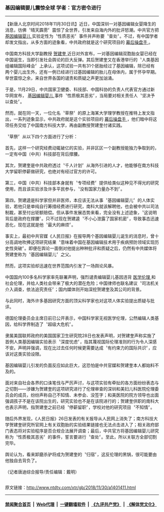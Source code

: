 ### 基因编辑婴儿震惊全球 学者：官方密令进行
------------------------

<div class="wysiwyg">
 【新唐人北京时间2018年11月30日讯】近日，中国深圳一对基因编辑女婴降生的消息，彷佛〝晴天霹雳〞震惊了全世界，引发来自海内外的批评怒潮。中共官方把
 <a href="http://www.ntdtv.com/xtr/gb/articlelistbytag_基因编辑婴儿.html" target="_blank">
  基因编辑婴儿
 </a>
 实验定性为〝性质恶劣〞事件并声称要〝查处〞。不过，有中国学者却发文指出，从多方面的迹象看，中共政府就是这个研究项目的
 <a href="http://www.ntdtv.com/xtr/gb/articlelistbytag_幕后操盘手.html" target="_blank">
  幕后操盘手
 </a>
 。
 <br/>
 <br/>
 中国南方科技大学副教授
 <a href="http://www.ntdtv.com/xtr/gb/articlelistbytag_贺建奎.html" target="_blank">
  贺建奎
 </a>
 近日对外宣布，一对基因编辑双胞胎女婴已经在中国诞生，当即引发社会舆论的巨大反弹。其后贺建奎又在香港举行的〝人类基因组编辑国际峰会〞上承认，这项试验一共有31个胚胎经过了基因编辑，除已经有两个婴儿出生外，还有一例已经进行过基因编辑的胎儿在母体内，属于怀孕早期。举世震惊之余，来自世界各国的谴责和质疑之声更加汹涌。
 <br/>
 <br/>
 于是，11月29日，中共国家卫健委、科技部、中国科协的负责人代表官方通过新华网宣布，
 <a href="http://www.ntdtv.com/xtr/gb/articlelistbytag_基因编辑婴儿.html" target="_blank">
  基因编辑婴儿
 </a>
 事件〝性质极其恶劣〞，当局要对相关责任人〝坚决予以查处〞。
 <br/>
 <br/>
 然而，就在同一天，一位化名〝草祭〞的原上海某大学理学教授在推特上发文指出，一系列迹象显示，中共政府就是这个实验项目的
 <a href="http://www.ntdtv.com/xtr/gb/articlelistbytag_幕后操盘手.html" target="_blank">
  幕后操盘手
 </a>
 ，他们暗中将这项任务交给了中国南方科技大学，再由副教授贺建奎付诸实践。
 <br/>
 <br/>
 〝草祭〞从以下四个方面进行了分析：
 <br/>
 <br/>
 首先，这样一个研究经费动辄破亿的实验，并非区区一个副教授能独力争取到的，一定有中国（中共）科技部在背后撑腰。
 <br/>
 <br/>
 其次，贺建奎是中共政府透过〝千人计划〞从海外引进的人才，他能够在南方科技大学留职停薪做研究，也绝对有经过官方的许可。
 <br/>
 <br/>
 第三，中国（中共）科技部本身就有〝专项经费〞提供给类似这种见不得光的研究使用，而且该实验涉及许多平民参与，〝没有国家力量办不到〞。
 <br/>
 <br/>
 第四，贺建逵是科学家但并非医师，本应该无法从事〝基因编辑婴儿〞的人体实验，若他只是单纯自行筹措经费进行研究，南科大就该解聘他，也会被中共以司法制裁，甚至付出钜额赔偿。但从事件发展态势来看，完全没有上述迹象，〝这说明背后是政府在撑腰〞。只不过现在贺建逵〝不小心泄露了国家机密〞，导致事态迅速恶化，现在这就是他〝最大的麻烦〞。
 <br/>
 <br/>
 事实上，最初中共官媒《人民日报》在报导两个基因编辑婴儿诞生的消息时，曾十分高调地吹捧这项研究结果〝意味着中国在基因编辑技术用于疾病预防领域实现历史性突破〞。即便在舆论一面倒对他提出种种批评和质疑之后，仍然有中共媒体将贺建奎称为〝基因编辑婴儿〞之父。
 <br/>
 <br/>
 然而，这项实验却迅速在世界范围内引发了一场舆论风暴。
 <br/>
 <br/>
 中国国内100多名科学家率先联署声明，强烈谴责编辑婴儿基因违背
 <a href="http://www.ntdtv.com/xtr/gb/articlelistbytag_医学伦理.html" target="_blank">
  医学伦理
 </a>
 和社会伦理，并给人类社会带来了极大的潜在危险；中国律师也联名建议〝司法机关介入调查，依法追究责任〞；国内媒体则开始深挖贺建奎及其公司的背景。
 <br/>
 <br/>
 与此同时，海外许多基因研究方面的顶尖科学家也对这项人体实验提出质疑与批评。
 <br/>
 <br/>
 德国伦理委员会主席日前已公开表示，中国科学家无视医学伦理，公然编辑人类基因，给科学界制造了〝超级大危机〞。
 <br/>
 <br/>
 隶属美国联邦政府的美国国家卫生研究院28日也发表声明，对贺建奎声称实施了首例人类基因编辑实验表示〝深度忧虑〞，指其蔑视国际伦理准则的行为令人深感不安。声明并强调，现在比过去任何时候更需要达成〝有约束力的国际共识〞，应该对这类实验设限。
 <br/>
 <br/>
 基因编辑婴儿引发的负面反应如此巨大，这恐怕是中共官媒和贺建奎本人都始料不及的。
 <br/>
 <br/>
 面对来自社会各界的口诛笔伐与严厉声讨，与这项实验有牵扯的各方面纷纷表态与之切割——涉嫌为贺建奎的这项研究进行了伦理审查的深圳和美妇儿科医院伦理委员会的成员，纷纷声称自己不知情、未参会、没签字；和美医院的院方领导也出面强调孩子不是在该院出生的，研究实验也不是在该院进行的；贺建奎供职的南科大也表示声明，指贺建奎之前已经〝停薪留职〞，学校对他的研究项目〝不知情〞。
 <br/>
 <br/>
 随后外界发现，《人民日报》26日发表的有关报导从人民网上消失了；南方科技大学贺建奎研究所官网上有关双胞胎的实验结果链接也无法点击进入了；相关政府部门表态将对实验程序是否合规合法展开调查；最后，中共官方将基因编辑婴儿研究称为〝性质极其恶劣〞的事件，誓言要进行〝查处〞。至此，所以关联方全部切割完毕。
 <br/>
 <br/>
 舆论认为，看来卸磨杀驴将成为贺建奎的〝归宿〞，这反伦理的黑锅，很可能要由他独自去背负了。
 <br/>
 <br/>
 （记者唐迪综合报导/责任编辑：戴明）
</div>

<br/>原文链接：http://www.ntdtv.com/xtr/gb/2018/11/30/a1401411.html


------------------------
#### [禁闻聚合首页](https://github.com/gfw-breaker/banned-news/blob/master/README.md) &nbsp;|&nbsp; [Web代理](https://github.com/gfw-breaker/open-proxy/blob/master/README.md) &nbsp;|&nbsp; [一键翻墙软件](https://github.com/gfw-breaker/nogfw/blob/master/README.md) &nbsp;|&nbsp; [《九评共产党》](https://github.com/gfw-breaker/9ping.md/blob/master/README.md#九评之一评共产党是什么) &nbsp;|&nbsp; [《解体党文化》](https://github.com/gfw-breaker/jtdwh.md/blob/master/README.md#绪论)